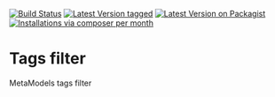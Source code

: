 [![Build Status](https://travis-ci.org/MetaModels/filter_tags.svg?branch=tng)](https://travis-ci.org/MetaModels/filter_tags)
[![Latest Version tagged](http://img.shields.io/github/tag/MetaModels/filter_tags.svg)](https://github.com/MetaModels/filter_tags/tags)
[![Latest Version on Packagist](http://img.shields.io/packagist/v/MetaModels/filter_tags.svg)](https://packagist.org/packages/MetaModels/filter_tags)
[![Installations via composer per month](http://img.shields.io/packagist/dm/MetaModels/filter_tags.svg)](https://packagist.org/packages/MetaModels/filter_tags)

Tags filter
===========

MetaModels tags filter
